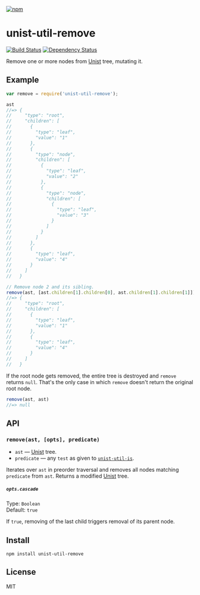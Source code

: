 [![npm](https://nodei.co/npm/unist-util-remove.png)](https://npmjs.com/package/unist-util-remove)

# unist-util-remove

[![Build Status][travis-badge]][travis] [![Dependency Status][david-badge]][david]

Remove one or more nodes from [Unist] tree, mutating it.

[unist]: https://github.com/wooorm/unist
[is]: https://github.com/syntax-tree/unist-util-is#api

[travis]: https://travis-ci.org/eush77/unist-util-remove
[travis-badge]: https://travis-ci.org/eush77/unist-util-remove.svg?branch=master
[david]: https://david-dm.org/eush77/unist-util-remove
[david-badge]: https://david-dm.org/eush77/unist-util-remove.png

## Example

```js
var remove = require('unist-util-remove');

ast
//=> {
//     "type": "root",
//     "children": [
//       {
//         "type": "leaf",
//         "value": "1"
//       },
//       {
//         "type": "node",
//         "children": [
//           {
//             "type": "leaf",
//             "value": "2"
//           },
//           {
//             "type": "node",
//             "children": [
//               {
//                 "type": "leaf",
//                 "value": "3"
//               }
//             ]
//           }
//         ]
//       },
//       {
//         "type": "leaf",
//         "value": "4"
//       }
//     ]
//   }

// Remove node 2 and its sibling.
remove(ast, [ast.children[1].children[0], ast.children[1].children[1]])
//=> {
//     "type": "root",
//     "children": [
//       {
//         "type": "leaf",
//         "value": "1"
//       },
//       {
//         "type": "leaf",
//         "value": "4"
//       }
//     ]
//   }
```

If the root node gets removed, the entire tree is destroyed and `remove` returns `null`. That's the only case in which `remove` doesn't return the original root node.

```js
remove(ast, ast)
//=> null
```

## API

### `remove(ast, [opts], predicate)`

- `ast` — [Unist] tree.
- `predicate` — any `test` as given to [`unist-util-is`][is].

Iterates over `ast` in preorder traversal and removes all nodes matching `predicate` from `ast`. Returns a modified [Unist] tree.

##### `opts.cascade`

Type: `Boolean`<br>
Default: `true`

If `true`, removing of the last child triggers removal of its parent node.

## Install

```
npm install unist-util-remove
```

## License

MIT
